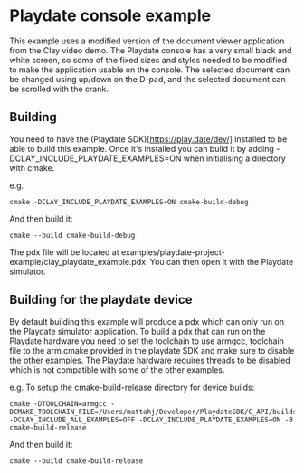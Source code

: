 # Playdate console example

This example uses a modified version of the document viewer application from the Clay video demo. The Playdate console has a very small black and white screen, so some of the fixed sizes and styles needed to be modified to make the application usable on the console. The selected document can be changed using up/down on the D-pad, and the selected document can be scrolled with the crank.

## Building

You need to have the (Playdate SDK)[https://play.date/dev/] installed to be able to build this example. Once it's installed you can build it by adding -DCLAY_INCLUDE_PLAYDATE_EXAMPLES=ON when initialising a directory with cmake.

e.g.

```
cmake -DCLAY_INCLUDE_PLAYDATE_EXAMPLES=ON cmake-build-debug
```

And then build it:

```
cmake --build cmake-build-debug
```

The pdx file will be located at examples/playdate-project-example/clay_playdate_example.pdx. You can then open it with the Playdate simulator.

## Building for the playdate device

By default building this example will produce a pdx which can only run on the Playdate simulator application. To build a pdx that can run on the Playdate hardware you need to set the toolchain to use armgcc, toolchain file to the arm.cmake provided in the playdate SDK and make sure to disable the other examples. The Playdate hardware requires threads to be disabled which is not compatible with some of the other examples.

e.g. To setup the cmake-build-release directory for device builds:

```
cmake -DTOOLCHAIN=armgcc -DCMAKE_TOOLCHAIN_FILE=/Users/mattahj/Developer/PlaydateSDK/C_API/buildsupport/arm.cmake -DCLAY_INCLUDE_ALL_EXAMPLES=OFF -DCLAY_INCLUDE_PLAYDATE_EXAMPLES=ON -B cmake-build-release
```

And then build it:

```
cmake --build cmake-build-release
```
